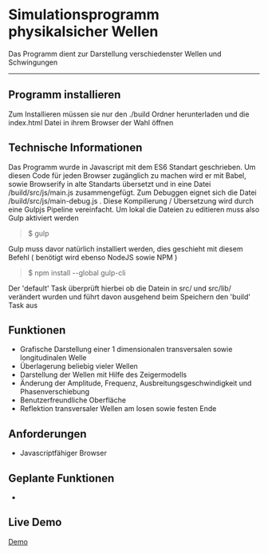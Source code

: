 # Simulationsprogramm physikalsicher Wellen
Das Programm dient zur Darstellung verschiedenster Wellen und Schwingungen

---

## Programm installieren
Zum Installieren müssen sie nur den ./build Ordner herunterladen und die index.html Datei in ihrem Browser der Wahl öffnen

## Technische Informationen
Das Programm wurde in Javascript mit dem ES6 Standart geschrieben. Um diesen Code für jeden Browser zugänglich zu machen wird er mit Babel, sowie Browserify in alte
Standarts übersetzt und in eine Datei /build/src/js/main.js zusammengefügt. Zum Debuggen eignet sich die Datei /build/src/js/main-debug.js .
Diese Kompilierung / Übersetzung wird durch eine Gulpjs Pipeline vereinfacht. Um lokal die Dateien zu editieren muss also Gulp aktiviert werden

> $ gulp

Gulp muss davor natürlich installiert werden, dies geschieht mit diesem Befehl ( benötigt wird ebenso NodeJS sowie NPM )

> $ npm install --global gulp-cli

Der 'default' Task überprüft hierbei ob die Datein in src/ und src/lib/ verändert wurden und führt davon ausgehend beim Speichern den 'build' Task aus

## Funktionen
- Grafische Darstellung einer 1 dimensionalen transversalen sowie longitudinalen Welle
- Überlagerung beliebig vieler Wellen
- Darstellung der Wellen mit Hilfe des Zeigermodells 
- Änderung der Amplitude, Frequenz, Ausbreitungsgeschwindigkeit und Phasenverschiebung
- Benutzerfreundliche Oberfläche
- Reflektion transversaler Wellen am losen sowie festen Ende
## Anforderungen
- Javascriptfähiger Browser
## Geplante Funktionen
-
## Live Demo
[Demo](http://31.214.243.205/PhysikGFS/)
